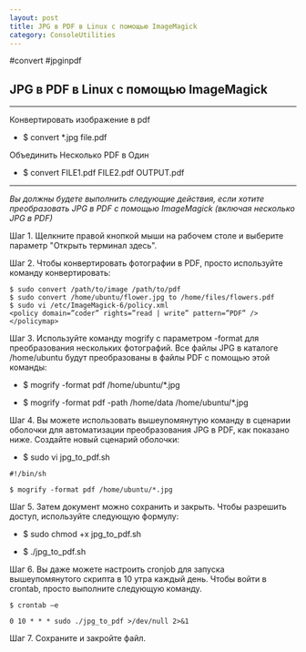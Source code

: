 ```yaml
---
layout: post
title: JPG в PDF в Linux с помощью ImageMagick
category: ConsoleUtilities
---
```


#convert #jpginpdf

## JPG в PDF в Linux с помощью ImageMagick

---

Конвертировать изображение в pdf

- $ convert *.jpg file.pdf

Объединить Несколько PDF в Один

- $ convert FILE1.pdf FILE2.pdf OUTPUT.pdf

---

*Вы должны будете выполнить следующие действия, если хотите преобразовать JPG в PDF с помощью ImageMagick (включая несколько JPG в PDF)*

Шаг 1. Щелкните правой кнопкой мыши на рабочем столе и выберите параметр "Открыть терминал здесь".

Шаг 2. Чтобы конвертировать фотографии в PDF, просто используйте команду конвертировать:
```
$ sudo convert /path/to/image /path/to/pdf
$ sudo convert /home/ubuntu/flower.jpg to /home/files/flowers.pdf
$ sudo vi /etc/ImageMagick-6/policy.xml
<policy domain=”coder” rights=”read | write” pattern=”PDF” />
</policymap>
```
Шаг 3. Используйте команду mogrify с параметром -format для преобразования нескольких фотографий. Все файлы JPG в каталоге /home/ubuntu будут преобразованы в файлы PDF с помощью этой команды:

- $ mogrify -format pdf /home/ubuntu/*.jpg

- $ mogrify -format pdf -path /home/data /home/ubuntu/*.jpg

Шаг 4. Вы можете использовать вышеупомянутую команду в сценарии оболочки для автоматизации преобразования JPG в PDF, как показано ниже. Создайте новый сценарий оболочки:

- $ sudo vi jpg_to_pdf.sh
```
#!/bin/sh

$ mogrify -format pdf /home/ubuntu/*.jpg
```
Шаг 5. Затем документ можно сохранить и закрыть. Чтобы разрешить доступ, используйте следующую формулу:

- $ sudo chmod +x jpg_to_pdf.sh

- $ ./jpg_to_pdf.sh

Шаг 6. Вы даже можете настроить cronjob для запуска вышеупомянутого скрипта в 10 утра каждый день. Чтобы войти в crontab, просто выполните следующую команду.
```
$ crontab –e

0 10 * * * sudo ./jpg_to_pdf >/dev/null 2>&1
```
Шаг 7. Сохраните и закройте файл.
